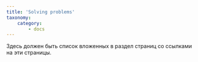 ```yaml
---
title: 'Solving problems'
taxonomy:
    category:
        - docs
---
```


Здесь должен быть список вложенных в раздел страниц со ссылками на эти страницы.
